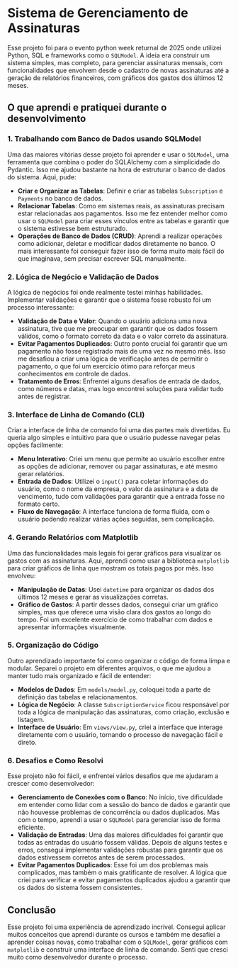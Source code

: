 # Sistema de Gerenciamento de Assinaturas



Esse projeto foi para o evento python week returnal de 2025 onde utilizei Python, SQL e frameworks como o `SQLModel`. A ideia era construir um sistema simples, mas completo, para gerenciar assinaturas mensais, com funcionalidades que envolvem desde o cadastro de novas assinaturas até a geração de relatórios financeiros, com gráficos dos gastos dos últimos 12 meses.

## O que aprendi e pratiquei durante o desenvolvimento

### 1. **Trabalhando com Banco de Dados usando SQLModel**

Uma das maiores vitórias desse projeto foi aprender e usar o `SQLModel`, uma ferramenta que combina o poder do SQLAlchemy com a simplicidade do Pydantic. Isso me ajudou bastante na hora de estruturar o banco de dados do sistema. Aqui, pude:
- **Criar e Organizar as Tabelas**: Definir e criar as tabelas `Subscription` e `Payments` no banco de dados.
- **Relacionar Tabelas**: Como em sistemas reais, as assinaturas precisam estar relacionadas aos pagamentos. Isso me fez entender melhor como usar o `SQLModel` para criar esses vínculos entre as tabelas e garantir que o sistema estivesse bem estruturado.
- **Operações de Banco de Dados (CRUD)**: Aprendi a realizar operações como adicionar, deletar e modificar dados diretamente no banco. O mais interessante foi conseguir fazer isso de forma muito mais fácil do que imaginava, sem precisar escrever SQL manualmente.

### 2. **Lógica de Negócio e Validação de Dados**

A lógica de negócios foi onde realmente testei minhas habilidades. Implementar validações e garantir que o sistema fosse robusto foi um processo interessante:
- **Validação de Data e Valor**: Quando o usuário adiciona uma nova assinatura, tive que me preocupar em garantir que os dados fossem válidos, como o formato correto da data e o valor correto da assinatura.
- **Evitar Pagamentos Duplicados**: Outro ponto crucial foi garantir que um pagamento não fosse registrado mais de uma vez no mesmo mês. Isso me desafiou a criar uma lógica de verificação antes de permitir o pagamento, o que foi um exercício ótimo para reforçar meus conhecimentos em controle de dados.
- **Tratamento de Erros**: Enfrentei alguns desafios de entrada de dados, como números e datas, mas logo encontrei soluções para validar tudo antes de registrar.

### 3. **Interface de Linha de Comando (CLI)**

Criar a interface de linha de comando foi uma das partes mais divertidas. Eu queria algo simples e intuitivo para que o usuário pudesse navegar pelas opções facilmente:
- **Menu Interativo**: Criei um menu que permite ao usuário escolher entre as opções de adicionar, remover ou pagar assinaturas, e até mesmo gerar relatórios.
- **Entrada de Dados**: Utilizei o `input()` para coletar informações do usuário, como o nome da empresa, o valor da assinatura e a data de vencimento, tudo com validações para garantir que a entrada fosse no formato certo.
- **Fluxo de Navegação**: A interface funciona de forma fluida, com o usuário podendo realizar várias ações seguidas, sem complicação.

### 4. **Gerando Relatórios com Matplotlib**

Uma das funcionalidades mais legais foi gerar gráficos para visualizar os gastos com as assinaturas. Aqui, aprendi como usar a biblioteca `matplotlib` para criar gráficos de linha que mostram os totais pagos por mês. Isso envolveu:
- **Manipulação de Datas**: Usei `datetime` para organizar os dados dos últimos 12 meses e gerar as visualizações corretas.
- **Gráfico de Gastos**: A partir desses dados, consegui criar um gráfico simples, mas que oferece uma visão clara dos gastos ao longo do tempo. Foi um excelente exercício de como trabalhar com dados e apresentar informações visualmente.

### 5. **Organização do Código**

Outro aprendizado importante foi como organizar o código de forma limpa e modular. Separei o projeto em diferentes arquivos, o que me ajudou a manter tudo mais organizado e fácil de entender:
- **Modelos de Dados**: Em `models/model.py`, coloquei toda a parte de definição das tabelas e relacionamentos.
- **Lógica de Negócio**: A classe `SubscriptionService` ficou responsável por toda a lógica de manipulação das assinaturas, como criação, exclusão e listagem.
- **Interface de Usuário**: Em `views/view.py`, criei a interface que interage diretamente com o usuário, tornando o processo de navegação fácil e direto.

### 6. **Desafios e Como Resolvi**

Esse projeto não foi fácil, e enfrentei vários desafios que me ajudaram a crescer como desenvolvedor:
- **Gerenciamento de Conexões com o Banco**: No início, tive dificuldade em entender como lidar com a sessão do banco de dados e garantir que não houvesse problemas de concorrência ou dados duplicados. Mas com o tempo, aprendi a usar o `SQLModel` para gerenciar isso de forma eficiente.
- **Validação de Entradas**: Uma das maiores dificuldades foi garantir que todas as entradas do usuário fossem válidas. Depois de alguns testes e erros, consegui implementar validações robustas para garantir que os dados estivessem corretos antes de serem processados.
- **Evitar Pagamentos Duplicados**: Esse foi um dos problemas mais complicados, mas também o mais gratificante de resolver. A lógica que criei para verificar e evitar pagamentos duplicados ajudou a garantir que os dados do sistema fossem consistentes.

## Conclusão

Esse projeto foi uma experiência de aprendizado incrível. Consegui aplicar muitos conceitos que aprendi durante os cursos e também me desafiei a aprender coisas novas, como trabalhar com o `SQLModel`, gerar gráficos com `matplotlib` e construir uma interface de linha de comando. Senti que cresci muito como desenvolvedor durante o processo.

